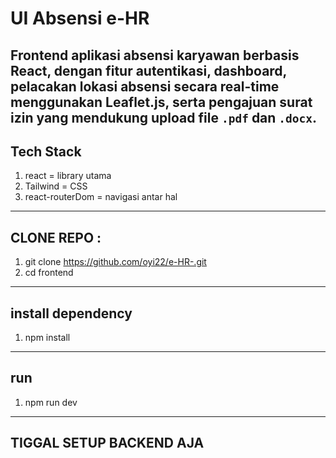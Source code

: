 # UI Absensi e-HR
Frontend aplikasi absensi karyawan berbasis React, dengan fitur autentikasi, dashboard, pelacakan lokasi absensi secara real-time menggunakan Leaflet.js, serta pengajuan surat izin yang mendukung upload file `.pdf` dan `.docx`.
-----------------------------------------------
## Tech Stack 
1. react = library utama
2. Tailwind = CSS
3. react-routerDom = navigasi antar hal

-----------------------------------------------

## CLONE REPO : 
1. git clone https://github.com/oyi22/e-HR-.git
2. cd frontend
-----------------------------------------------
## install dependency
1. npm install

-----------------------------------------------
## run 
1. npm run dev

-----------------------------------------------
## TIGGAL SETUP BACKEND AJA 
